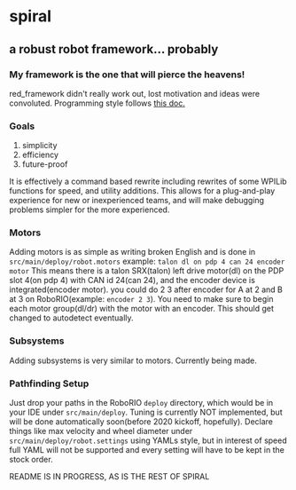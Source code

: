 # spiral
## a robust robot framework... probably
### My framework is the one that will pierce the heavens! 
red_framework didn't really work out, lost motivation and ideas were convoluted. Programming style follows [this doc.](https://google.github.io/styleguide/javaguide.html)

### Goals
1. simplicity
2. efficiency
3. future-proof

It is effectively a command based rewrite including rewrites of some WPILib functions for speed, and utility additions. This allows for a plug-and-play experience for new or inexperienced teams, and will make debugging problems simpler for the more experienced.

### Motors
Adding motors is as simple as writing broken English and is done in `src/main/deploy/robot.motors`
example: `talon dl on pdp 4 can 24 encoder motor`
This means there is a talon SRX(talon) left drive motor(dl) on the PDP slot 4(on pdp 4) with CAN id 24(can 24), and the encoder device is integrated(encoder motor). you could do 2 3 after encoder for A at 2 and B at 3 on RoboRIO(example: `encoder 2 3`). You need to make sure to begin each motor group(dl/dr) with the motor with an encoder. This should get changed to autodetect eventually.

### Subsystems
Adding subsystems is very similar to motors. Currently being made.

### Pathfinding Setup
Just drop your paths in the RoboRIO `deploy` directory, which would be in your IDE under `src/main/deploy`. Tuning is currently NOT implemented, but will be done automatically soon(before 2020 kickoff, hopefully). Declare things like max velocity and wheel diameter under `src/main/deploy/robot.settings` using YAMLs style, but in interest of speed full YAML will not be supported and every setting will have to be kept in the stock order.

README IS IN PROGRESS, AS IS THE REST OF SPIRAL

